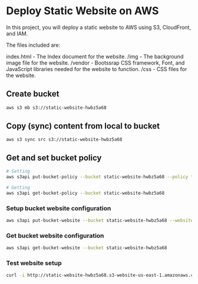 # Deploy Static Website on AWS

In this project, you will deploy a static website to AWS using S3, CloudFront, and IAM.

The files included are: 

index.html - The Index document for the website.
/img - The background image file for the website.
/vendor - Bootssrap CSS framework, Font, and JavaScript libraries needed for the website to function.
/css - CSS files for the website.


## Create bucket

```bash
aws s3 mb s3://static-website-hwbz5a68
```

## Copy (sync) content from local to bucket
```
aws s3 sync src s3://static-website-hwbz5a68
```

## Get and set bucket policy
```bash
# Setting
aws s3api put-bucket-policy --bucket static-website-hwbz5a68 --policy file://bucket-policy.json

# Getting
aws s3api get-bucket-policy --bucket static-website-hwbz5a68
```

### Setup bucket website configuration
```bash
aws s3api put-bucket-website --bucket static-website-hwbz5a68 --website-configuration file://bucket-website-configuration.json
```

### Get bucket website configuration
```bash
aws s3api get-bucket-website --bucket static-website-hwbz5a68
```

### Test website setup
```bash
curl -i http://static-website-hwbz5a68.s3-website-us-east-1.amazonaws.com | less
```